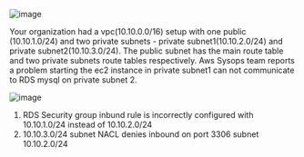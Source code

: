 ![image](https://github.com/user-attachments/assets/118f60fb-a01e-4ef8-aeff-95da6fe122d2)

Your organization had a vpc(10.10.0.0/16) setup with one public (10.10.1.0/24) and two private subnets - private subnet1(10.10.2.0/24) and private subnet2(10.10.3.0/24).
The public subnet has the main route table and two private subnets route tables respectively.
Aws Sysops team reports a problem starting the ec2 instance in private subnet1 can not communicate to RDS mysql on private subnet 2.

![image](https://github.com/user-attachments/assets/75c8f65b-0603-4872-941a-f9dfb2f30ea0)



1. RDS Security group inbund rule is incorrectly configured with 10.10.1.0/24 instead of 10.10.2.0/24
2. 10.10.3.0/24 subnet NACL denies inbound on port 3306 subnet 10.10.2.0/24


